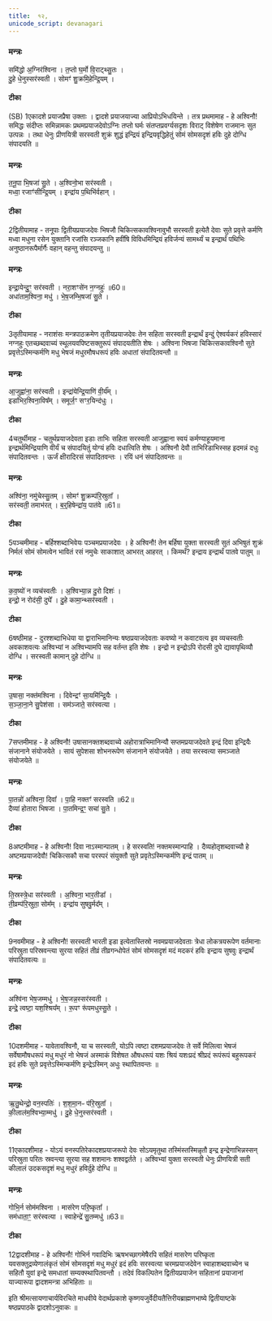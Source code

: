 ```yaml
---
title:  १२,
unicode_script: devanagari
---
```


### मन्त्रः
समि॑द्धो अ॒ग्निर॑श्विना ।
त॒प्तो घ॒र्मो वि॒राट्थ्सु॒तः ।  
दु॒हे धे॒नुस्सर॑स्वती ।
सोमꣳ॑ शु॒क्रमि॒हेन्द्रि॒यम् ।

#### टीका
(SB) 1एकादशे प्रयाजप्रैषा उक्ताः । द्वादशे प्रयाजयाज्या आप्रियोऽभिधयिन्ते । तत्र प्रथमामाह - हे अश्विनौ! समिद्धः संदीप्तः समिन्नामकः प्रथमप्रयाजदेवोऽग्निः तप्तो घर्मः संतप्तप्रवर्ग्यसदृशः विराट् विशेषेण राजमानः सुत उत्पन्नः । तथा धेनुः प्रीणयित्री सरस्वती शुक्रं शुद्धं इन्द्रियं इन्द्रियवृद्धिहेतुं सोमं सोमसदृशं हविः दुहे दोग्धि संपादयति ॥

### मन्त्रः
त॒नू॒पा भि॒षजा॑ सु॒ते ।
अ॒श्विनो॒भा सर॑स्वती ।  
मध्वा॒ रजाꣳ॑सीन्द्रि॒यम् ।
इन्द्रा॑य प॒थिभि॑र्वहान् ।


#### टीका

2द्वितीयामाह - तनूपाः द्वितीयप्रयाजदेवः भिषजौ चिकित्सकावश्विनावुभौ सरस्वती इत्येतै देवाः सुते प्रवृत्ते कर्मणि मध्वा मधुना रसेन युक्तानि रजांसि रञ्जकानि हवींषि विविधमिन्द्रियं हविर्जन्यं सामर्थ्यं च इन्द्रार्थं पथिभिः अनुष्ठानरूपैर्मार्गैः वहान् वहन्तु संपादयन्तु ॥

### मन्त्रः

इन्द्रा॒येन्दु॒ꣳ॒ सर॑स्वती ।
नरा॒शꣳसे॑न न॒ग्नहुः॑ ॥60॥  
अधा॑ताम॒श्विना॒ मधु॑ ।
भे॒ष॒जम्भि॒षजा॑ सु॒ते ।

#### टीका

3तृतीयामाह - नराशंसः मन्त्रपाठक्रमेण तृतीयप्रयाजदेवः तेन सहिता सरस्वती इन्द्रार्थं इन्दुं ऐश्वर्यकरं हविस्सारं नग्नहुः एतच्छब्दवाच्यं स्थूलयवपिष्टसक्तुरूपं संपादयतीति शेषः । अश्विना भिषजा चिकित्सकावश्विनौ सुते प्रवृत्तेऽस्मिन्कर्मणि मधु भेषजं मधुरमौषधरूपं हविः अधातां संपादितवन्तौ ॥

### मन्त्रः

आ॒जुह्वा॑ना॒ सर॑स्वती ।
इन्द्रा॑येन्द्रि॒याणि॑ वी॒र्य᳚म् ।  
इडा॑भिर॒श्विना॒विष᳚म् ।
समूर्ज॒ꣳ सꣳर॒यिन्द॑धुः ।

#### टीका

4चतुर्थीमाह - चतुर्थप्रयाजदेवता इडाः ताभिः सहिता सरस्वती आजुह्वाना स्वयं कर्मण्याहूयमाना इन्द्रार्थमिन्द्रियाणि वीर्यं च संपादयितुं योग्यं हविः दधात्विति शेषः । अश्विनौ देवौ ताभिरिडाभिस्सह इदमन्नं दधुः संपादितवन्तः । ऊर्जं क्षीरादिरसं संपादितवन्तः । रयिं धनं संपादितवन्तः ॥

### मन्त्रः
अश्वि॑ना॒ नमु॑चेस्सु॒तम् ।
सोमꣳ॑ शु॒क्रम्प॑रि॒स्रुता᳚ ।  
सर॑स्वती॒ तमाभ॑रत् ।
ब॒र्॒हिषेन्द्रा॑य॒ पात॑वे ॥61॥  


#### टीका

5पञ्चमीमाह - बर्हिश्शब्दाभिवेयः पञ्चमप्रयाजदेवः । हे अश्विनौ! तेन बर्हिषा युक्ता सरस्वती सुतं अभिषुतं शुक्रं निर्मलं सोमं सोमत्वेन भावितं रसं नमुचेः साकाशात् आभरत् आहरत् । किमर्थं? इन्द्राय इन्द्रार्थं पातवे पातुम् ॥

### मन्त्रः
क॒व॒ष्यो॑ न व्यच॑स्वतीः ।
अ॒श्विभ्या॒न्न दु॒रो दिशः॑ ।  
इन्द्रो॒ न रोद॑सी॒ दुघे᳚ ।
दु॒हे कामा॒न्थ्सर॑स्वती ।


#### टीका

6षष्ठीमाह - दुरश्शब्दाभिधेया या द्वाराभिमानिन्यः षष्ठप्रयाजदेवताः कवष्यो न कवाटवत्य इव व्यचस्वतीः अवकाशवत्यः अश्विभ्यां न अश्विभ्यामपि सह वर्तन्त इति शेषः । इन्द्रो न इन्द्रोऽपि रोदसी दुघे द्यावापृथिव्यौ दोग्धि । सरस्वती कामान् दुहे दोग्धि ॥

### मन्त्रः

उ॒षासा॒ नक्त॑मश्विना ।
दिवेन्द्रꣳ॑ सा॒यमि॑न्द्रि॒यैः ।  
स॒ञ्जा॒ना॒ने सु॒पेश॑सा ।
सम॑ञ्जाते॒ सर॑स्वत्या ।

#### टीका

7सप्तमीमाह - हे अश्विनौ! उषासानक्तशब्दवाच्ये अहोरात्राभिमानिन्यौ सप्तमप्रयाजदेवते इन्द्रं दिवा इन्द्रियैः संजानाने संयोजयेते । सायं सुपेशसा शोभनरूपेण संजानाने संयोजयेते । तया सरस्वत्या समञ्जाते संयोजयेते ॥

### मन्त्रः

पा॒तन्नो॑ अश्विना॒ दिवा᳚ ।
पा॒हि नक्तꣳ॑ सरस्वति ॥62॥  
दैव्या॑ होतारा भिषजा ।
पा॒तमिन्द्र॒ꣳ॒ सचा॑ सु॒ते ।

#### टीका

8अष्टमीमाह - हे अश्विनौ! दिवा नाऽस्मान्पातम् । हे सरस्वति! नक्तमस्मान्पाहि । दैव्यहोतृशब्दवाच्यौ हे अष्टमप्रयाजदेवौ! चिकित्सकौ सचा परस्परं संयुक्तौ सुते प्रवृतेऽस्मिन्कर्मणि इन्द्रं पातम् ॥

### मन्त्रः

ति॒स्रस्त्रे॒धा सर॑स्वती ।
अ॒श्विना॒ भार॒तीडा᳚ ।  
ती॒व्रम्प॑रि॒स्रुता॒ सोम᳚म् ।
इन्द्रा॑य सुषवु॒र्मद᳚म् ।

#### टीका

9नवमीमाह - हे अश्विनौ! सरस्वती भारती इडा इत्येतास्तिस्रो नवमप्रयाजदेवताः त्रेधा लोकत्रयरूपेण वर्तमानाः परिस्रुता परिस्रवन्त्या सुरया सहितं तीव्रं तीव्रगन्धोपेतं सोमं सोमसदृशं मदं मदकरं हविः इन्द्राय सुषवुः इन्द्रार्थं संपादितवत्यः ॥

### मन्त्रः
अश्वि॑ना भेष॒जम्मधु॑ ।
भे॒ष॒जन्न॒स्सर॑स्वती ।  
इन्द्रे॒ त्वष्टा॒ यश॒श्श्रिय᳚म् ।
रू॒पꣳ रू॑पमधुस्सु॒ते ।


#### टीका

10दशमीमाह - यावेतावश्विनौ, या च सरस्वती, योऽपि त्वष्टा दशमप्रयाजदेवः ते सर्वे मिलित्वा भेषजं सर्वेषामौषधरूपं मधु मधुरं नो भेषजं अस्माकं विशेषत औषधरूपं यशः श्रियं यशःप्रदं श्रीप्रदं रूपंरूपं बहुरूपकरं इदं हविः सुते प्रवृत्तेऽस्मिन्कर्मणि इन्द्रेऽस्मिन् अधुः स्थापितवन्तः ॥

### मन्त्रः
ऋ॒तु॒थेन्द्रो॒ वन॒स्पतिः॑ ।
श॒श॒मा॒नᳶ प॑रि॒स्रुता᳚ ।  
की॒लाल॑म॒श्विभ्या॒म्मधु॑ ।
दु॒हे धे॒नुस्सर॑स्वती ।

#### टीका

11एकादशीमाह - योऽयं वनस्पतिरेकादशप्रयाजरूपो देवः सोऽयमृतुथा तस्मिंस्तस्मिन्नृतौ इन्द्र इन्द्रेणाभिन्नस्सन् परिस्रुता परितः स्रवन्त्या सुरया सह शशमानः शश्वद्वर्तते । अश्विभ्यां युक्ता सरस्वती धेनुः प्रीणयित्री सती कीलालं उदकसदृशं मधु मधुरं हविर्दुहे दोग्धि ॥

### मन्त्रः
गोभि॒र्न सोम॑मश्विना ।
मास॑रेण परि॒ष्कृता᳚ ।  
सम॑धाता॒ꣳ॒ सर॑स्वत्या ।
स्वाहेन्द्रे॑ सु॒तम्मधु॑ ॥63॥  


#### टीका

12द्वादशीमाह - हे अश्विनौ! गोभिर्न गवादिभिः ऋषभच्छागमेषैरपि सहितं मासरेण परिष्कृता यवसक्तुद्रव्येणालंकृतं सोमं सोमसदृशं मधु मधुरं इदं हविः सरस्वत्या चरमप्रयाजदेवेन स्वाहाशब्दवाच्येन च सहितौ युवां इन्द्रे समधातां सम्यक्स्थापितवन्तौ । तदेवं विकल्पितेन द्वितीयप्रयाजेन सहितानां प्रयाजानां याज्यारूपा द्वादशमन्त्रा अभिहिताः ॥

इति श्रीमत्सायणाचार्यविरचिते माधवीये वेदार्थप्रकाशे कृष्णयजुर्वेदीयतैत्तिरीयब्राह्मणभाष्ये द्वितीयाष्टके षष्ठप्रपाठके द्वादशोऽनुवाकः ॥  
